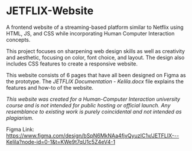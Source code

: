 # JETFLIX-Website
A frontend website of a streaming-based platform similar to Netflix using HTML, JS, and CSS while incorporating Human Computer Interaction concepts.

This project focuses on sharpening web design skills as well as creativity and aesthetic, focusing on color, font choice, and layout. The design also includes CSS features to create a responsive website. 

This website consists of 6 pages that have all been designed on Figma as the prototype. The _JETFLIX Documentation - Kelila.docx_ file explains the features and how-to of the website.

_This website was created for a Human-Computer Interaction university course and is not intended for public hosting or official launch. Any resemblance to existing work is purely coincidental and not intended as plagiarism._

Figma Link: https://www.figma.com/design/bSpN6MkNAa4fjvQyuzIC1v/JETFLIX---Kelila?node-id=0-1&t=KWe9t7qU1c5Z4eV4-1
